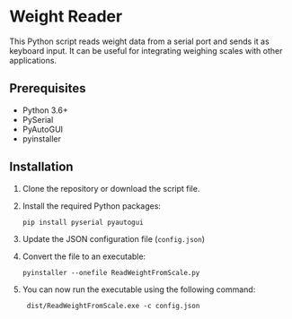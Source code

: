# Weight Reader

This Python script reads weight data from a serial port and sends it as keyboard input. It can be useful for integrating weighing scales with other applications.

## Prerequisites

- Python 3.6+
- PySerial
- PyAutoGUI
- pyinstaller

## Installation

1. Clone the repository or download the script file.

2. Install the required Python packages:

   ```shell
   pip install pyserial pyautogui
   ```
3. Update the JSON configuration file (`config.json`)

4. Convert the file to an executable:

   ```shell
   pyinstaller --onefile ReadWeightFromScale.py
   ```

5. You can now run the executable using the following command:

   ```shell
    dist/ReadWeightFromScale.exe -c config.json
   ```
